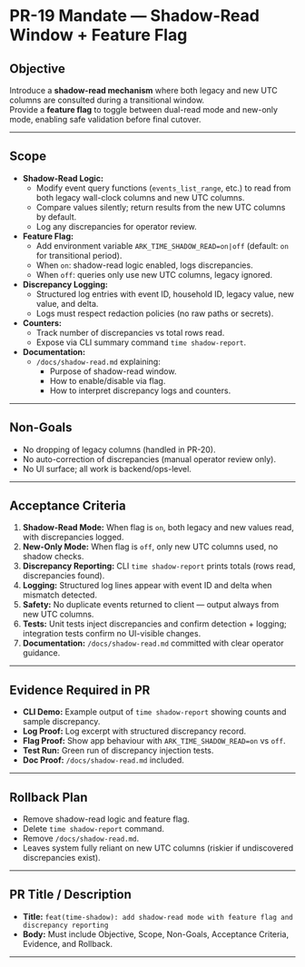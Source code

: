 # PR-19 Mandate — Shadow-Read Window + Feature Flag

## Objective
Introduce a **shadow-read mechanism** where both legacy and new UTC columns are consulted during a transitional window.  
Provide a **feature flag** to toggle between dual-read mode and new-only mode, enabling safe validation before final cutover.

---

## Scope
- **Shadow-Read Logic:**
  - Modify event query functions (`events_list_range`, etc.) to read from both legacy wall-clock columns and new UTC columns.
  - Compare values silently; return results from the new UTC columns by default.
  - Log any discrepancies for operator review.
- **Feature Flag:**
  - Add environment variable `ARK_TIME_SHADOW_READ=on|off` (default: `on` for transitional period).
  - When `on`: shadow-read logic enabled, logs discrepancies.
  - When `off`: queries only use new UTC columns, legacy ignored.
- **Discrepancy Logging:**
  - Structured log entries with event ID, household ID, legacy value, new value, and delta.
  - Logs must respect redaction policies (no raw paths or secrets).
- **Counters:**
  - Track number of discrepancies vs total rows read.
  - Expose via CLI summary command `time shadow-report`.
- **Documentation:**
  - `/docs/shadow-read.md` explaining:
    - Purpose of shadow-read window.
    - How to enable/disable via flag.
    - How to interpret discrepancy logs and counters.

---

## Non-Goals
- No dropping of legacy columns (handled in PR-20).  
- No auto-correction of discrepancies (manual operator review only).  
- No UI surface; all work is backend/ops-level.  

---

## Acceptance Criteria
1. **Shadow-Read Mode:** When flag is `on`, both legacy and new values read, with discrepancies logged.  
2. **New-Only Mode:** When flag is `off`, only new UTC columns used, no shadow checks.  
3. **Discrepancy Reporting:** CLI `time shadow-report` prints totals (rows read, discrepancies found).  
4. **Logging:** Structured log lines appear with event ID and delta when mismatch detected.  
5. **Safety:** No duplicate events returned to client — output always from new UTC columns.  
6. **Tests:** Unit tests inject discrepancies and confirm detection + logging; integration tests confirm no UI-visible changes.  
7. **Documentation:** `/docs/shadow-read.md` committed with clear operator guidance.  

---

## Evidence Required in PR
- **CLI Demo:** Example output of `time shadow-report` showing counts and sample discrepancy.  
- **Log Proof:** Log excerpt with structured discrepancy record.  
- **Flag Proof:** Show app behaviour with `ARK_TIME_SHADOW_READ=on` vs `off`.  
- **Test Run:** Green run of discrepancy injection tests.  
- **Doc Proof:** `/docs/shadow-read.md` included.  

---

## Rollback Plan
- Remove shadow-read logic and feature flag.  
- Delete `time shadow-report` command.  
- Remove `/docs/shadow-read.md`.  
- Leaves system fully reliant on new UTC columns (riskier if undiscovered discrepancies exist).  

---

## PR Title / Description
- **Title:** `feat(time-shadow): add shadow-read mode with feature flag and discrepancy reporting`  
- **Body:** Must include Objective, Scope, Non-Goals, Acceptance Criteria, Evidence, and Rollback.

---
```
